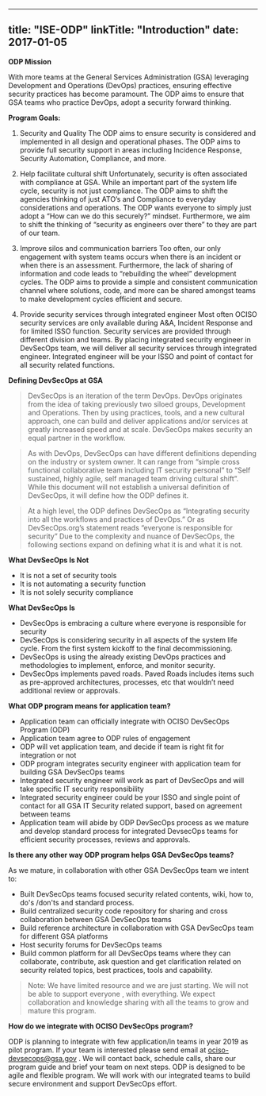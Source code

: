 
---
title: "ISE-ODP"
linkTitle: "Introduction"
date: 2017-01-05
---

**ODP Mission**

With more teams at the General Services Administration (GSA) leveraging Development and Operations (DevOps) practices, ensuring effective security practices has become paramount. The ODP aims to ensure that GSA teams who practice DevOps, adopt a security forward thinking.

**Program Goals:**

1. Security and Quality 
The ODP aims to ensure security is considered and implemented in all design and operational phases. The ODP aims to provide full security support in areas including Incidence Response, Security Automation, Compliance, and more.

2. Help facilitate cultural shift
Unfortunately, security is often associated with compliance at GSA. While an important part of the system life cycle, security is not just compliance. The ODP aims to shift the agencies thinking of just ATO’s and Compliance to everyday considerations and operations. The ODP wants everyone to simply just adopt a “How can we do this securely?” mindset. Furthermore, we aim to shift the thinking of “security as engineers over there” to they are part of our team. 

3. Improve silos and communication barriers
Too often, our only engagement with system teams occurs when there is an incident or when there is an assessment. Furthermore, the lack of sharing of information and code leads to “rebuilding the wheel” development cycles. The ODP aims to provide a simple and consistent communication channel where solutions, code, and more can be shared amongst teams to make development cycles efficient and secure. 

4. Provide security services through integrated engineer
Most often OCISO security services are only available during A&A, Incident Response and for limited ISSO function. Security services are provided through different division and teams. By placing integrated security engineer in DevSecOps team, we will deliver all security services through integrated engineer. Integrated engineer will be your ISSO and point of contact for all security related functions. 



**Defining DevSecOps at GSA**

> DevSecOps is an iteration of the term DevOps. DevOps originates from the idea of taking previously two siloed groups, Development and Operations. Then by using practices, tools, and a new cultural approach, one can build and deliver applications and/or services at greatly increased speed and at scale. DevSecOps makes security an equal partner in the workflow. 


> As with DevOps, DevSecOps can have different definitions depending on the industry or system owner. It can range from “simple cross functional collaborative team including IT security personal” to “Self sustained, highly agile, self managed team driving cultural shift”. While this document will not establish a universal definition of DevSecOps, it will define how the ODP defines it.


> At a high level, the ODP defines DevSecOps as “Integrating security into all the workflows and practices of DevOps.” Or as DevSecOps.org’s statement reads “everyone is responsible for security” Due to the complexity and nuance of DevSecOps, the following sections expand on defining what it is and what it is not. 

 

**What DevSecOps Is Not**

* It is not a set of security tools
* It is not automating a security function
* It is not solely security compliance

**What DevSecOps Is**
* DevSecOps is embracing a culture where everyone is responsible for security
* DevSecOps is considering security in all aspects of the system life cycle. From the first system kickoff to the final decommissioning.
* DevSecOps is using the already existing DevOps practices and methodologies to implement, enforce, and monitor security.
* DevSecOps implements paved roads. Paved Roads includes items such as pre-approved architectures, processes, etc that wouldn’t need additional review or approvals.


**What ODP program means for application team?**
* Application team can officially integrate with OCISO DevSecOps Program (ODP)
* Application team agree to ODP rules of engagement
* ODP will vet application team, and decide if team is right fit for integration or not
* ODP program integrates security engineer with application team for building GSA DevSecOps teams
* Integrated security engineer will work as part of DevSecOps and will take specific IT security responsibility
* Integrated security engineer could be your ISSO and single point of contact for all GSA IT Security related support, based on agreement between teams
* Application team will abide by ODP DevSecOps process as we mature and develop standard process for integrated DevsecOps teams for efficient security processes, reviews and approvals. 

**Is there any other way ODP program helps GSA DevSecOps teams?**

As we mature,  in collaboration with other GSA DevSecOps team we intent to:

* Built DevSecOps teams focused security related contents, wiki, how to, do's /don'ts and standard process.
* Build centralized security code repository for sharing and cross collaboration between GSA DevSecOps teams
* Build reference architecture in collaboration with GSA DevSecOps team for different GSA platforms 
* Host security forums for DevSecOps teams 
* Build common platform for all DevSecOps teams where they can collaborate, contribute, ask question and get clarification related on security related topics, best practices, tools and capability.

> Note: We have limited resource and we are just starting. We will not be able to support everyone , with everything. We expect collaboration and knowledge sharing with all the teams to grow and mature this program.

**How do we integrate with OCISO DevSecOps program?**

ODP is planning to integrate with few application/in teams in year 2019 as pilot program. If your team is interested please send email at ociso-devsecops@gsa.gov . We will contact back, schedule calls, share our program  guide and brief your team on next steps. ODP is designed to be  agile and flexible program. We will work with our integrated teams to build secure environment and support DevSecOps effort.

